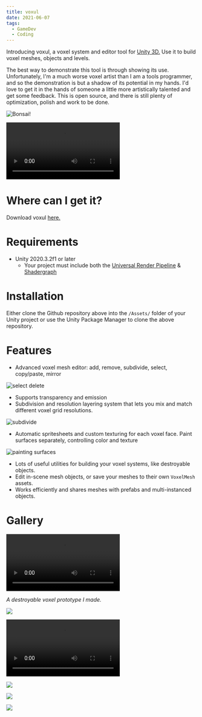 ```yaml
---
title: voxul
date: 2021-06-07
tags:
  - GameDev
  - Coding
---
```


Introducing voxul, a voxel system and editor tool for [Unity 3D.](https://unity.com/) Use it to build voxel meshes, objects and levels. 

The best way to demonstrate this tool is through showing its use. Unfortunately, I'm a much worse voxel artist than I am a tools programmer, and so the demonstration is but a shadow of its potential in my hands. I'd love to get it in the hands of someone a little more artistically talented and get some feedback. This is open source, and there is still plenty of optimization, polish and work to be done.

![Bonsai!](voxul/bonsai.PNG)

<video controls><source src="img/voxul/bonsai.mp4" type="video/mp4">Sorry, your browser doesn't support mp4.</video>

# Where can I get it?

Download voxul [here.](https://github.com/cowtrix/voxul)

# Requirements

- Unity 2020.3.2f1 or later
    - Your project must include both the [Universal Render Pipeline](https://docs.unity3d.com/Packages/com.unity.render-pipelines.universal@11.0/manual/index.html) & [Shadergraph](https://unity.com/shader-graph)
	
# Installation

Either clone the Github repository above into the `/Assets/` folder of your Unity project or use the Unity Package Manager to clone the above repository.

# Features

- Advanced voxel mesh editor: add, remove, subdivide, select, copy/paste, mirror

![select delete](voxul/select_delete.gif)

- Supports transparency and emission
- Subdivision and resolution layering system that lets you mix and match different voxel grid resolutions.

![subdivide](voxul/subdivide.gif)

- Automatic spritesheets and custom texturing for each voxel face. Paint surfaces separately, controlling color and texture

![painting surfaces](voxul/paintingSurfaces.gif)

- Lots of useful utilities for building your voxel systems, like destroyable objects.
- Edit in-scene mesh objects, or save your meshes to their own `VoxelMesh` assets.
- Works efficiently and shares meshes with prefabs and multi-instanced objects.

# Gallery

<video controls><source src="img/voxul/wurmfight_01.webm" type="video/webm">Sorry, your browser doesn't support webm.</video>

*A destroyable voxel prototype I made.*

![](voxul/Room.PNG)

<video controls><source src="img/voxul/vox.mp4" type="video/mp4">Sorry, your browser doesn't support mp4.</video>

![](voxul/potionShop.PNG)

![](voxul/guns.PNG)

![](voxul/Vending_machine.PNG)